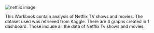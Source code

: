 ![netflix image](https://user-images.githubusercontent.com/53853127/85209542-e5838980-b306-11ea-871a-d5a06da68f12.png)


This Workbook contain analysis of Netflix TV shows and movies. The dataset used was retrieved from Kaggle. 
There are 4 graphs created in 1 dashboard. Those include all the data of Netflix Tv shows and movies.
